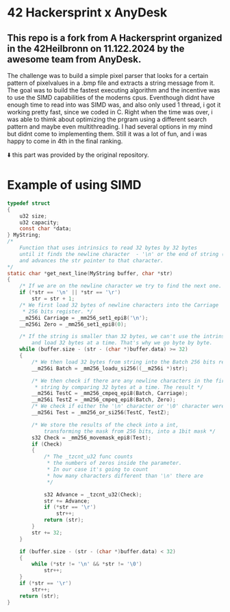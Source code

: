 # 42 Hackersprint x AnyDesk
## This repo is a fork from A Hackersprint organized in the 42Heilbronn on 11.122.2024 by the awesome team from AnyDesk.

The challenge was to build a simple pixel parser that looks for a certain pattern of pixelvalues in a .bmp file and extracts a string message from it.
The goal was to build the fastest executing algorithm and the incentive was to use the SIMD capabilities of the moderns cpus.
Eventhough didnt have enough time to read into was SIMD was, and also only used 1 thread, i got it working pretty fast, since we coded in C.
Right when the time was over, i was able to thimk about optimizing the prgram using a different search pattern and maybe even multithreading. I had several options in my mind but didnt come to implementing them.
Still it was a lot of fun, and i was happy to come in 4th in the final ranking. 

⬇️ this part was provided by the original repository.
# Example of using SIMD

```c
typedef struct
{
    u32 size;
    u32 capacity;
    const char *data;
} MyString;
/*
    Function that uses intrinsics to read 32 bytes by 32 bytes
    until it finds the newline character  - '\n' or the end of string ('\0')
    and advances the str pointer to that character.
*/
static char *get_next_line(MyString buffer, char *str)
{
    /* If we are on the newline character we try to find the next one. */
    if (*str == '\n' || *str == '\r')
        str = str + 1;
    /* We first load 32 bytes of newline characters into the Carriage
     * 256 bits register. */
    __m256i Carriage = _mm256_set1_epi8('\n'); 
    __m256i Zero = _mm256_set1_epi8(0);

    /* If the string is smaller than 32 bytes, we can't use the intrinsics,
        and load 32 bytes at a time. That's why we go byte by byte.       */
    while (buffer.size - (str - (char *)buffer.data) >= 32)
    {
        /* We then load 32 bytes from string into the Batch 256 bits register*/
        __m256i Batch = _mm256_loadu_si256((__m256i *)str); 

        /* We then check if there are any newline characters in the first
         * string by comparing 32 bytes at a time. The result */
        __m256i TestC = _mm256_cmpeq_epi8(Batch, Carriage);
        __m256i TestZ = _mm256_cmpeq_epi8(Batch, Zero);
        /* We check if either the '\n' character or '\0' character were found*/
        __m256i Test = _mm256_or_si256(TestC, TestZ); 

        /* We store the results of the check into a int,
            transforming the mask from 256 bits, into a 1bit mask */
        s32 Check = _mm256_movemask_epi8(Test);
        if (Check)
        {
            /* The _tzcnt_u32 func counts 
             * the numbers of zeros inside the parameter.
             * In our case it's going to count 
             * how many characters different than '\n' there are
             */

            s32 Advance = _tzcnt_u32(Check);
            str += Advance;
            if (*str == '\r')
                str++;
            return (str);
        }
        str += 32;
    }

    if (buffer.size - (str - (char *)buffer.data) < 32)
    {
        while (*str != '\n' && *str != '\0')
            str++;
    }
    if (*str == '\r')
        str++;
    return (str);
}

```
